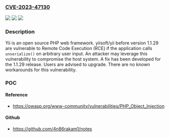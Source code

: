 ### [CVE-2023-47130](https://cve.mitre.org/cgi-bin/cvename.cgi?name=CVE-2023-47130)
![](https://img.shields.io/static/v1?label=Product&message=yii&color=blue)
![](https://img.shields.io/static/v1?label=Version&message=%3D%20%3C%201.1.29%20&color=brighgreen)
![](https://img.shields.io/static/v1?label=Vulnerability&message=CWE-502%3A%20Deserialization%20of%20Untrusted%20Data&color=brighgreen)

### Description

Yii is an open source PHP web framework. yiisoft/yii before version 1.1.29 are vulnerable to Remote Code Execution (RCE) if the application calls `unserialize()` on arbitrary user input. An attacker may leverage this vulnerability to compromise the host system. A fix has been developed for the 1.1.29 release. Users are advised to upgrade. There are no known workarounds for this vulnerability.

### POC

#### Reference
- https://owasp.org/www-community/vulnerabilities/PHP_Object_Injection

#### Github
- https://github.com/4n86rakam1/notes

